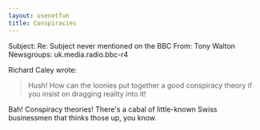 ```yaml
---
layout: usenetfun
title: Conspiracies
---
```



 Subject: Re: Subject never mentioned on the BBC 
From: Tony Walton
Newsgroups: uk.media.radio.bbc-r4

Richard Caley wrote:
>
> Hush! How can the loonies put together a good conspiracy theory 
> if you insist on dragging reality into it!
>
Bah!  Conspiracy theories!  There's a cabal of little-known Swiss businessmen that thinks those up, you know.


   